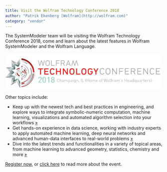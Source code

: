 ```yaml
---
title: Visit the Wolfram Technology Conference 2018
author: "Patrik Ekenberg [Wolfram](http://wolfram.com)"
category: "vendor"
---
```


The SystemModeler team will be visiting the Wolfram Technology Conference 2018, come and learn about the latest features in Wolfram SystemModeler and the Wolfram Language.

![Wolfram Technology Conference 2018"](wtc-2018.png "Celebrating 30 years of Mathematica")

Other topics include:

- Keep up with the newest tech and best practices in engineering, and explore ways to integrate symbolic-numeric computation, machine learning, visualizations and automated algorithm selection into your workflows [»](https://www.wolfram.com/events/technology-conference/2018/engineering-modeling.html)
- Get hands-on experience in data science, working with industry experts to apply automated machine learning, deep neural networks and advanced human-data interfaces to real-world problems [»](https://www.wolfram.com/events/technology-conference/2018/data-science-ai.html)
- Dive into the latest trends and functionalities in a variety of topical areas, from machine learning to advanced geometry, statistics, chemistry and more [»](https://www.wolfram.com/events/technology-conference/2018/math-science.html)

[Register now](https://www.wolfram.com/events/technology-conference/2018/registration/), or [click here](https://www.wolfram.com/events/technology-conference/2018/) to read more about the event.